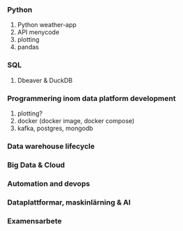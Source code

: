 ### Python
1. Python weather-app
2. API menycode
3. plotting
4. pandas

### SQL
1. Dbeaver & DuckDB

### Programmering inom data platform development
1. plotting?
2. docker (docker image, docker compose)
3. kafka, postgres, mongodb

### Data warehouse lifecycle 

### Big Data & Cloud

### Automation and devops

### Dataplattformar, maskinlärning & AI

### Examensarbete 



